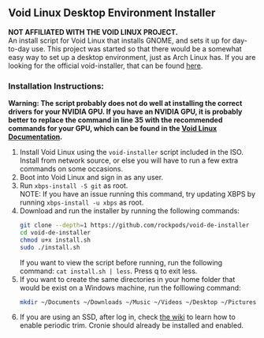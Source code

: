 ## Void Linux Desktop Environment Installer

**NOT AFFILIATED WITH THE VOID LINUX PROJECT.**\
An install script for Void Linux that installs GNOME, and sets it up for day-to-day use. This project was started so that there would be a somewhat easy way to set up a desktop environment, just as Arch Linux has. If you are looking for the official void-installer, that can be found [here](https://github.com/void-linux/void-mklive).

### Installation Instructions:

**Warning: The script probably does not do well at installing the correct drivers for your NVIDIA GPU. If you have an NVIDIA GPU, it is probably better to replace the command in line 35 with the recommended commands for your GPU, which can be found in the [Void Linux Documentation](https://docs.voidlinux.org/config/graphical-session/graphics-drivers/index.html).**
1. Install Void Linux using the `void-installer` script included in the ISO. Install from network source, or else you will have to run a few extra commands on some occasions.
2. Boot into Void Linux and sign in as any user.
3. Run `xbps-install -S git` as root.\
    NOTE: If you have an issue running this command, try updating XBPS by running `xbps-install -u xbps` as root.
4. Download and run the installer by running the following commands:
    ```sh
    git clone --depth=1 https://github.com/rockpods/void-de-installer
    cd void-de-installer
    chmod u+x install.sh
    sudo ./install.sh
    ```
    If you want to view the script before running, run the following command: `cat install.sh | less`. Press q to exit less.
5. If you want to create the same directories in your home folder that would be exist on a Windows machine, run the folllowing command:
    ```sh
    mkdir ~/Documents ~/Downloads ~/Music ~/Videos ~/Desktop ~/Pictures
    ```
6. If you are using an SSD, after log in, check [the wiki](https://docs.voidlinux.org/config/ssd.html) to learn how to enable periodic trim. Cronie should already be installed and enabled.